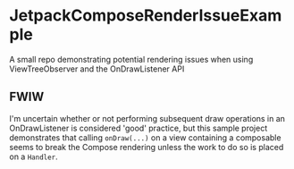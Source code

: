 # JetpackComposeRenderIssueExample
A small repo demonstrating potential rendering issues when using ViewTreeObserver and the OnDrawListener API

## FWIW
I'm uncertain whether or not performing subsequent draw operations in an OnDrawListener is considered 'good' practice, but this sample project demonstrates that calling `onDraw(...)` on a view containing a composable seems to break the Compose rendering unless the work to do so is placed on a `Handler`.
